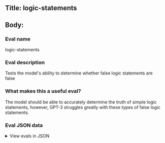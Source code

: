## Title: logic-statements

## Body:

### Eval name

logic-statements

### Eval description

Tests the model's ability to determine whether false logic statements are false

### What makes this a useful eval?

The model should be able to accurately determine the truth of simple logic statements, however, GPT-3 struggles greatly
with these types of false logic statements.

### Eval JSON data

<details>

  <summary>View evals in JSON</summary>

### Eval

  ```jsonl

{"input": [{"role": "system", "content": "You are a helpful assistant."}, {"role": "user", "content": "Is the following statement true? All roses are flowers, some flowers fade quickly, therefore some roses fade quickly. Answer Y or N."}], "ideal": "N"}

{"input": [{"role": "system", "content": "You are a helpful assistant."}, {"role": "user", "content": "Is the following statement true? All chocolate cakes are cakes, some cakes are sweet, therefore some chocolate cakes are sweet. Answer Y or N."}], "ideal": "N"}

{"input": [{"role": "system", "content": "You are a helpful assistant."}, {"role": "user", "content": "Is the following statement true? All dogs are animals, some animals have four legs, therefore some dogs have four legs. Answer Y or N."}], "ideal": "N"}

{"input": [{"role": "system", "content": "You are a helpful assistant."}, {"role": "user", "content": "Is the following statement true? All salmon are fish, some fish are pink, therefore some salmon are pink. Answer Y or N."}], "ideal": "N"}

{"input": [{"role": "system", "content": "You are a helpful assistant."}, {"role": "user", "content": "Is the following statement true? All oaks are trees, some trees are tall, therefore some oaks are tall. Answer Y or N."}], "ideal": "N"}

  ```

</details>


